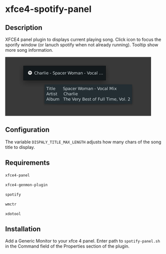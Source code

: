 # xfce4-spotify-panel

## Description 
XFCE4 panel plugin to displays current playing song. Click icon to focus the sporify window (or lanuch spotify when not already running). Tooltip show more song information.

![](screenshot.png)

## Configuration 
The variable `DISPALY_TITLE_MAX_LENGTH` adjusts how many chars of the song title to display. 

## Requirements
`xfce4-panel`

`xfce4-genmon-plugin`

`spotify`

`wmctr`

`xdotool`

## Installation

Add a Generic Monitor to your xfce 4 panel. Enter path to `spotify-panel.sh` in the Command field of the Properties section of the plugin. 


##




